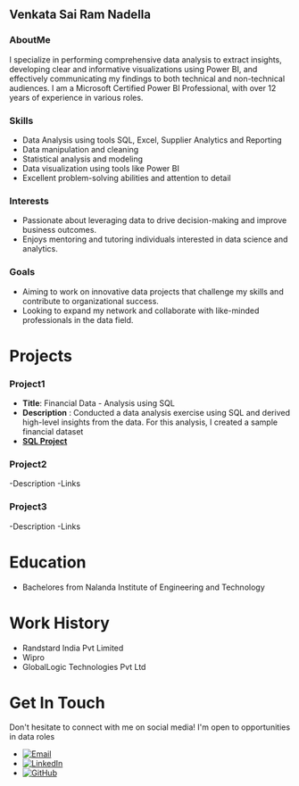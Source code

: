 ## Venkata Sai Ram Nadella
### AboutMe
I specialize in performing comprehensive data analysis to extract insights, developing clear and informative visualizations using Power BI, and effectively communicating my findings to both technical and non-technical audiences. I am a Microsoft Certified Power BI Professional, with over 12 years of experience in various roles.

### Skills
- Data Analysis using tools SQL, Excel, Supplier Analytics and Reporting
- Data manipulation and cleaning
- Statistical analysis and modeling
- Data visualization using tools like Power BI
- Excellent problem-solving abilities and attention to detail

### Interests
- Passionate about leveraging data to drive decision-making and improve business outcomes.
- Enjoys mentoring and tutoring individuals interested in data science and analytics.

### Goals
- Aiming to work on innovative data projects that challenge my skills and contribute to organizational success.
- Looking to expand my network and collaborate with like-minded professionals in the data field.

# Projects
### Project1
- **Title**: Financial Data - Analysis using SQL  
- **Description** : Conducted a data analysis exercise using SQL and derived high-level insights from the data. For this analysis, I created a sample financial dataset  
- **[SQL Project](https://github.com/Venkatasr665/FinancialData-Analysis-using-SQL?tab=readme-ov-file#financial-data---analysis-using-sql)**

### Project2
-Description
-Links

### Project3
-Description
-Links

# Education
- Bachelores from Nalanda Institute of Engineering and Technology

# Work History
- Randstard India Pvt Limited
- Wipro
- GlobalLogic Technologies Pvt Ltd

# Get In Touch
Don't hesitate to connect with me on social media! I'm open to opportunities in data roles
- [![Email](https://img.shields.io/badge/Email-venkatasr.nadella@gmail.com-blue?style=flat-square&logo=gmail&logoColor=white)](mailto:Venkatasr.nadella@gmail.com)
- [![LinkedIn](https://img.shields.io/badge/LinkedIn-Profile-blue?style=flat-square&logo=linkedin&logoColor=white)](https://www.linkedin.com/in/venkata-sai-ram-nadella-05b973319/)
- [![GitHub](https://img.shields.io/badge/GitHub-Venkatasr665-black?style=flat-square&logo=github&logoColor=white)](https://github.com/Venkatasr665)
